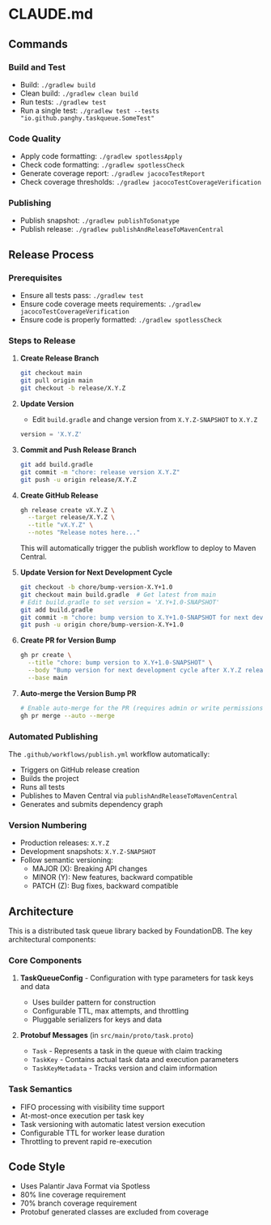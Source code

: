 # CLAUDE.md

## Commands

### Build and Test
- Build: `./gradlew build`
- Clean build: `./gradlew clean build`
- Run tests: `./gradlew test`
- Run a single test: `./gradlew test --tests "io.github.panghy.taskqueue.SomeTest"`

### Code Quality
- Apply code formatting: `./gradlew spotlessApply`
- Check code formatting: `./gradlew spotlessCheck`
- Generate coverage report: `./gradlew jacocoTestReport`
- Check coverage thresholds: `./gradlew jacocoTestCoverageVerification`

### Publishing
- Publish snapshot: `./gradlew publishToSonatype`
- Publish release: `./gradlew publishAndReleaseToMavenCentral`

## Release Process

### Prerequisites
- Ensure all tests pass: `./gradlew test`
- Ensure code coverage meets requirements: `./gradlew jacocoTestCoverageVerification`
- Ensure code is properly formatted: `./gradlew spotlessCheck`

### Steps to Release

1. **Create Release Branch**
   ```bash
   git checkout main
   git pull origin main
   git checkout -b release/X.Y.Z
   ```

2. **Update Version**
   - Edit `build.gradle` and change version from `X.Y.Z-SNAPSHOT` to `X.Y.Z`
   ```gradle
   version = 'X.Y.Z'
   ```

3. **Commit and Push Release Branch**
   ```bash
   git add build.gradle
   git commit -m "chore: release version X.Y.Z"
   git push -u origin release/X.Y.Z
   ```

4. **Create GitHub Release**
   ```bash
   gh release create vX.Y.Z \
     --target release/X.Y.Z \
     --title "vX.Y.Z" \
     --notes "Release notes here..."
   ```
   
   This will automatically trigger the publish workflow to deploy to Maven Central.

5. **Update Version for Next Development Cycle**
   ```bash
   git checkout -b chore/bump-version-X.Y+1.0
   git checkout main build.gradle  # Get latest from main
   # Edit build.gradle to set version = 'X.Y+1.0-SNAPSHOT'
   git add build.gradle
   git commit -m "chore: bump version to X.Y+1.0-SNAPSHOT for next development cycle"
   git push -u origin chore/bump-version-X.Y+1.0
   ```

6. **Create PR for Version Bump**
   ```bash
   gh pr create \
     --title "chore: bump version to X.Y+1.0-SNAPSHOT" \
     --body "Bump version for next development cycle after X.Y.Z release" \
     --base main
   ```

7. **Auto-merge the Version Bump PR**
   ```bash
   # Enable auto-merge for the PR (requires admin or write permissions)
   gh pr merge --auto --merge
   ```

### Automated Publishing
The `.github/workflows/publish.yml` workflow automatically:
- Triggers on GitHub release creation
- Builds the project
- Runs all tests
- Publishes to Maven Central via `publishAndReleaseToMavenCentral`
- Generates and submits dependency graph

### Version Numbering
- Production releases: `X.Y.Z`
- Development snapshots: `X.Y.Z-SNAPSHOT`
- Follow semantic versioning:
  - MAJOR (X): Breaking API changes
  - MINOR (Y): New features, backward compatible
  - PATCH (Z): Bug fixes, backward compatible

## Architecture

This is a distributed task queue library backed by FoundationDB. The key architectural components:

### Core Components

1. **TaskQueueConfig** - Configuration with type parameters for task keys and data
   - Uses builder pattern for construction
   - Configurable TTL, max attempts, and throttling
   - Pluggable serializers for keys and data

2. **Protobuf Messages** (in `src/main/proto/task.proto`)
   - `Task` - Represents a task in the queue with claim tracking
   - `TaskKey` - Contains actual task data and execution parameters
   - `TaskKeyMetadata` - Tracks version and claim information

### Task Semantics
- FIFO processing with visibility time support
- At-most-once execution per task key
- Task versioning with automatic latest version execution
- Configurable TTL for worker lease duration
- Throttling to prevent rapid re-execution

## Code Style
- Uses Palantir Java Format via Spotless
- 80% line coverage requirement
- 70% branch coverage requirement
- Protobuf generated classes are excluded from coverage
